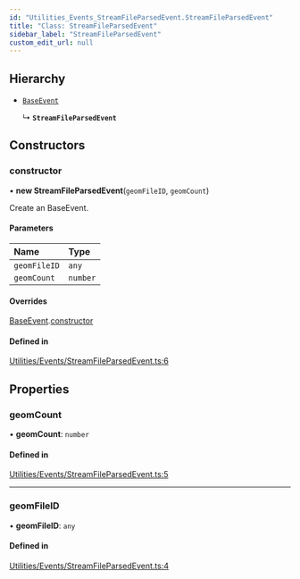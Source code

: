 ```yaml
---
id: "Utilities_Events_StreamFileParsedEvent.StreamFileParsedEvent"
title: "Class: StreamFileParsedEvent"
sidebar_label: "StreamFileParsedEvent"
custom_edit_url: null
---
```




## Hierarchy

- [`BaseEvent`](../Utilities_BaseEvent.BaseEvent)

  ↳ **`StreamFileParsedEvent`**

## Constructors

### constructor

• **new StreamFileParsedEvent**(`geomFileID`, `geomCount`)

Create an BaseEvent.

#### Parameters

| Name | Type |
| :------ | :------ |
| `geomFileID` | `any` |
| `geomCount` | `number` |

#### Overrides

[BaseEvent](../Utilities_BaseEvent.BaseEvent).[constructor](../Utilities_BaseEvent.BaseEvent#constructor)

#### Defined in

[Utilities/Events/StreamFileParsedEvent.ts:6](https://github.com/ZeaInc/zea-engine/blob/41278600/src/Utilities/Events/StreamFileParsedEvent.ts#L6)

## Properties

### geomCount

• **geomCount**: `number`

#### Defined in

[Utilities/Events/StreamFileParsedEvent.ts:5](https://github.com/ZeaInc/zea-engine/blob/41278600/src/Utilities/Events/StreamFileParsedEvent.ts#L5)

___

### geomFileID

• **geomFileID**: `any`

#### Defined in

[Utilities/Events/StreamFileParsedEvent.ts:4](https://github.com/ZeaInc/zea-engine/blob/41278600/src/Utilities/Events/StreamFileParsedEvent.ts#L4)

